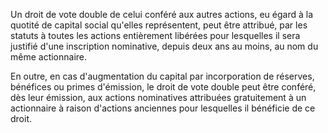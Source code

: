 Un droit de vote double de celui conféré aux autres actions, eu égard à la quotité de capital social qu'elles représentent, peut être attribué, par les statuts à toutes les actions entièrement libérées pour lesquelles il sera justifié d'une inscription nominative, depuis deux ans au moins, au nom du même actionnaire.

En outre, en cas d'augmentation du capital par incorporation de réserves, bénéfices ou primes d'émission, le droit de vote double peut être conféré, dès leur émission, aux actions nominatives attribuées gratuitement à un actionnaire à raison d'actions anciennes pour lesquelles il bénéficie de ce droit.
